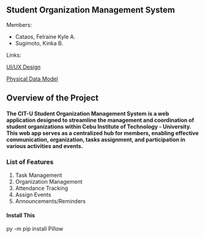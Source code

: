 ## Student Organization Management System

Members:

- Cataos, Felraine Kyle A.
- Sugimoto, Kinka B.

Links:

[UI/UX Design](https://www.figma.com/design/eROzR0qrmb3qH1liQ6ZYae/IM2-Student-Organization-Management-System?node-id=0-1&t=7ZJEzNFn9xb5FfvS-1)

[Physical Data Model](https://www.canva.com/design/DAGTbNRXjKo/ys5pF-ACSxFtDfMrR0Nd8g/edit?utm_content=DAGTbNRXjKo&utm_campaign=designshare&utm_medium=link2&utm_source=sharebutton)

## Overview of the Project

#### The CIT-U Student Organization Management System is a web application designed to streamline the management and coordination of student organizations within Cebu Institute of Technology - University. This web app serves as a centralized hub for members, enabling effective communication, organization, tasks assignment, and participation in various activities and events.

### List of Features

1. Task Management
2. Organization Management
3. Attendance Tracking
4. Assign Events
5. Announcements/Reminders

#### Install This

py -m pip install Pillow
